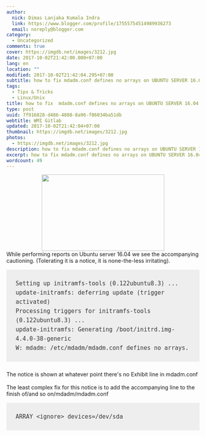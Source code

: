 ```yaml
---
author:
  nick: Dimas Lanjaka Kumala Indra
  link: https://www.blogger.com/profile/17555754514989936273
  email: noreply@blogger.com
category:
  - Uncategorized
comments: true
cover: https://imgdb.net/images/3212.jpg
date: 2017-10-02T21:42:00.000+07:00
lang: en
location: ""
modified: 2017-10-02T21:42:04.295+07:00
subtitle: how to fix mdadm.conf defines no arrays on UBUNTU SERVER 16.04
tags:
  - Tips & Tricks
  - Linux/Unix
title: how to fix  mdadm.conf defines no arrays on UBUNTU SERVER 16.04
type: post
uuid: 7f916828-d486-4888-8a96-f86034ba51db
webtitle: WMI Gitlab
updated: 2017-10-02T21:42:04+07:00
thumbnail: https://imgdb.net/images/3212.jpg
photos:
  - https://imgdb.net/images/3212.jpg
description: how to fix mdadm.conf defines no arrays on UBUNTU SERVER 16.04
excerpt: how to fix mdadm.conf defines no arrays on UBUNTU SERVER 16.04
wordcount: 49
---
```


<div class="separator" style="clear: both; text-align: center;"><a href="//webmanajemen.com/page/safelink.html?url=aHR0cHM6Ly9pbWdkYi5uZXQvaW1hZ2VzLzMyMTIuanBn" imageanchor="1" style="margin-left: 1em; margin-right: 1em;" rel="nofollow noopener" target="_blank"><img border="0" data-original-height="303" data-original-width="485" height="199" src="https://imgdb.net/images/3212.jpg" width="320"></a></div>While performing reports on Ubuntu server 16.04 we see the accompanying cautioning. (Tolerating it is a notice, it is none-the-less irritating).<br><pre style="background: rgb(238, 238, 238); box-sizing: inherit; color: #333333; font-family: &quot;Courier 10 Pitch&quot;, Courier, monospace; font-size: 15px; line-height: 1.6; margin-bottom: 1.6em; max-width: 100%; overflow: auto; padding: 1.6em;"><code style="box-sizing: inherit; font-family: Monaco, Consolas, &quot;Andale Mono&quot;, &quot;DejaVu Sans Mono&quot;, monospace; font-size: 0.9375rem;">Setting up initramfs-tools (0.122ubuntu8.3) ...<br>update-initramfs: deferring update (trigger activated)<br>Processing triggers for initramfs-tools (0.122ubuntu8.3) ...<br>update-initramfs: Generating /boot/initrd.img-4.4.0-38-generic<br>W: mdadm: /etc/mdadm/mdadm.conf defines no arrays.</code></pre>The notice is shown at whatever point there's no Exhibit line in mdadm.conf<br><br>The least complex fix for this notice is to add the accompanying line to the finish of/and so on/mdadm/mdadm.conf <br><pre style="background: rgb(238, 238, 238); box-sizing: inherit; color: #333333; font-family: &quot;Courier 10 Pitch&quot;, Courier, monospace; font-size: 15px; line-height: 1.6; margin-bottom: 1.6em; max-width: 100%; overflow: auto; padding: 1.6em;"><code style="box-sizing: inherit; font-family: Monaco, Consolas, &quot;Andale Mono&quot;, &quot;DejaVu Sans Mono&quot;, monospace; font-size: 0.9375rem;">ARRAY &lt;ignore&gt; devices=/dev/sda</code></pre>